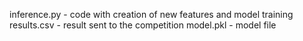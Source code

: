 inference.py - code with creation of new features and model training
results.csv - result sent to the competition
model.pkl - model file
